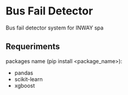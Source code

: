 # Bus Fail Detector
Bus fail detector system for INWAY spa

## Requeriments 
packages name (pip install <package_name>):
- pandas
- scikit-learn
- xgboost

